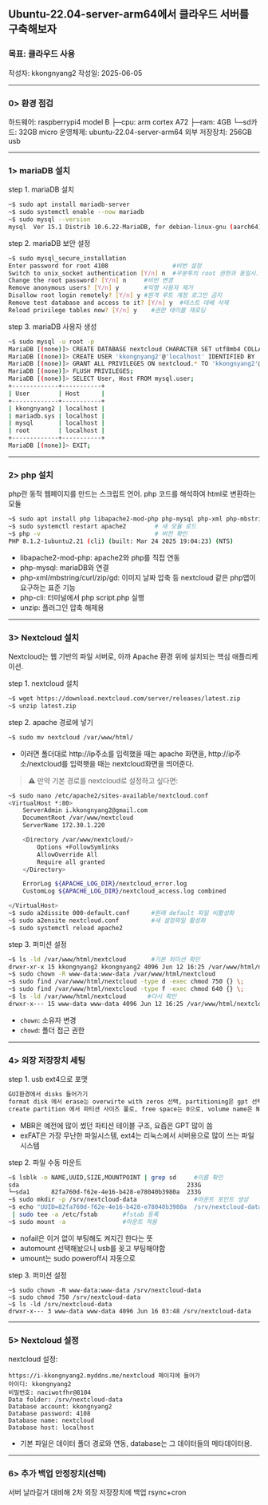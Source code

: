 ## Ubuntu-22.04-server-arm64에서 클라우드 서버를 구축해보자

### 목표: 클라우드 사용
작성자: kkongnyang2 작성일: 2025-06-05

---
### 0> 환경 점검

하드웨어: raspberrypi4 model B
├─cpu: arm cortex A72
├─ram: 4GB
└─sd카드: 32GB micro
운영체제: ubuntu-22.04-server-arm64
외부 저장장치: 256GB usb

---
### 1> mariaDB 설치

step 1. mariaDB 설치
```bash
~$ sudo apt install mariadb-server
~$ sudo systemctl enable --now mariadb
~$ sudo mysql --version
mysql  Ver 15.1 Distrib 10.6.22-MariaDB, for debian-linux-gnu (aarch64) using  EditLine wrapper
```
step 2. mariaDB 보안 설정
```bash
~$ sudo mysql_secure_installation
Enter password for root 4108                  #비번 설정
Switch to unix_socket authentication [Y/n] n  #우분투의 root 권한과 동일시. n하면 디폴트는 비밀번호
Change the root password? [Y/n] n     #비번 변경
Remove anonymous users? [Y/n] y       #익명 사용자 제거
Disallow root login remotely? [Y/n] y #원격 루트 계정 로그인 금지
Remove test database and access to it? [Y/n] y  #테스트 데베 삭제
Reload privilege tables now? [Y/n] y    #권한 테이블 재로딩
```

step 3. mariaDB 사용자 생성
```bash
~$ sudo mysql -u root -p
MariaDB [(none)]> CREATE DATABASE nextcloud CHARACTER SET utf8mb4 COLLATE utf8mb4_general_ci;
MariaDB [(none)]> CREATE USER 'kkongnyang2'@'localhost' IDENTIFIED BY '4108';
MariaDB [(none)]> GRANT ALL PRIVILEGES ON nextcloud.* TO 'kkongnyang2'@'localhost';
MariaDB [(none)]> FLUSH PRIVILEGES;
MariaDB [(none)]> SELECT User, Host FROM mysql.user;
+-------------+-----------+
| User        | Host      |
+-------------+-----------+
| kkongnyang2 | localhost |
| mariadb.sys | localhost |
| mysql       | localhost |
| root        | localhost |
+-------------+-----------+
MariaDB [(none)]> EXIT;
```

---
### 2> php 설치
php란 동적 웹페이지를 만드는 스크립트 언어. php 코드를 해석하여 html로 변환하는 모듈

```bash
~$ sudo apt install php libapache2-mod-php php-mysql php-xml php-mbstring php-curl php-zip php-gd php-intl php-bcmath php-imagick php-cli unzip
~$ sudo systemctl restart apache2        # 새 모듈 로드
~$ php -v                                # 버전 확인
PHP 8.1.2-1ubuntu2.21 (cli) (built: Mar 24 2025 19:04:23) (NTS)
```
* libapache2-mod-php: apache2와 php를 직접 연동
* php-mysql: mariaDB와 연결
* php-xml/mbstring/curl/zip/gd: 이미지 날짜 압축 등 nextcloud 같은 php앱이 요구하는 표준 기능
* php-cli: 터미널에서 php script.php 실행
* unzip: 플러그인 압축 해제용

---
### 3> Nextcloud 설치
Nextcloud는 웹 기반의 파일 서버로, 아까 Apache 환경 위에 설치되는 핵심 애플리케이션.

step 1. nextcloud 설치
```bash
~$ wget https://download.nextcloud.com/server/releases/latest.zip
~$ unzip latest.zip
```
step 2. apache 경로에 넣기
```bash
~$ sudo mv nextcloud /var/www/html/
```
* 이러면 폴더대로 http://ip주소를 입력했을 때는 apache 화면을, http://ip주소/nextcloud를 입력햇을 때는 nextcloud화면을 띄어준다.

> ⚠️ 만약 기본 경로를 nextcloud로 설정하고 싶다면:
```bash
~$ sudo nano /etc/apache2/sites-available/nextcloud.conf
<VirtualHost *:80>
    ServerAdmin i.kkongnyang2@gmail.com
    DocumentRoot /var/www/nextcloud
    ServerName 172.30.1.220

    <Directory /var/www/nextcloud/>
        Options +FollowSymlinks
        AllowOverride All
        Require all granted
    </Directory>

    ErrorLog ${APACHE_LOG_DIR}/nextcloud_error.log
    CustomLog ${APACHE_LOG_DIR}/nextcloud_access.log combined

</VirtualHost>
~$ sudo a2dissite 000-default.conf      #원래 default 파일 비활성화
~$ sudo a2ensite nextcloud.conf         #새 설정파일 활성화
~$ sudo systemctl reload apache2
```

step 3. 퍼미션 설정
```bash
~$ ls -ld /var/www/html/nextcloud       #기본 퍼미션 확인 
drwxr-xr-x 15 kkongnyang2 kkongnyang2 4096 Jun 12 16:25 /var/www/html/nextcloud
~$ sudo chown -R www-data:www-data /var/www/html/nextcloud
~$ sudo find /var/www/html/nextcloud -type d -exec chmod 750 {} \;
~$ sudo find /var/www/html/nextcloud -type f -exec chmod 640 {} \;
~$ ls -ld /var/www/html/nextcloud      #다시 확인
drwxr-x--- 15 www-data www-data 4096 Jun 12 16:25 /var/www/html/nextcloud
```
* `chown`: 소유자 변경
* `chowd`: 폴더 접근 권한

---
### 4> 외장 저장장치 세팅

step 1. usb ext4으로 포맷
```bash
GUI환경에서 disks 들어가기
format disk 에서 erase는 overwirte with zeros 선택, partitioning은 gpt 선택하여 포맷
create partition 에서 파티션 사이즈 풀로, free space는 0으로, volume name은 NC_DATA로, ext4로 생성
```
* MBR은 예전에 많이 썼던 파티션 테이블 구조, 요즘은 GPT 많이 씀
* exFAT은 가장 무난한 파일시스템, ext4는 리눅스에서 서버용으로 많이 쓰는 파일시스템

step 2. 파일 수동 마운트
```bash
~$ lsblk -o NAME,UUID,SIZE,MOUNTPOINT | grep sd     #이름 확인
sda                                               233G 
└─sda1      82fa760d-f62e-4e16-b428-e78040b3980a  233G
~$ sudo mkdir -p /srv/nextcloud-data                #마운트 포인트 생성
~$ echo "UUID=82fa760d-f62e-4e16-b428-e78040b3980a  /srv/nextcloud-data  ext4  defaults,noatime,nofail,x-systemd.automount  0  2" \
 | sudo tee -a /etc/fstab       #fstab 등록
~$ sudo mount -a                #마운트 적용
```
* nofail은 이거 없이 부팅해도 켜지긴 한다는 뜻
* automount 선택해놨으니 usb를 꽂고 부팅해야함
* umount는 sudo poweroff시 자동으로

step 3. 퍼미션 설정
```
~$ sudo chown -R www-data:www-data /srv/nextcloud-data
~$ sudo chmod 750 /srv/nextcloud-data
~$ ls -ld /srv/nextcloud-data
drwxr-x--- 3 www-data www-data 4096 Jun 16 03:48 /srv/nextcloud-data
```

---
### 5> Nextcloud 설정

nextcloud 설정:
```
https://i-kkongnyang2.myddns.me/nextcloud 페이지에 들어가
아이디: kkongnyang2
비밀번호: naciwotfhr@8104
Data folder: /srv/nextcloud-data
Database account: kkongnyang2
Database password: 4108
Database name: nextcloud
Database host: localhost
```
* 기본 파일은 데이터 폴더 경로와 연동, database는 그 데이터들의 메타데이터용.

---
### 6> 추가 백업 안정장치(선택)

서버 날라갈거 대비해 2차 외장 저장장치에 백업 rsync+cron
